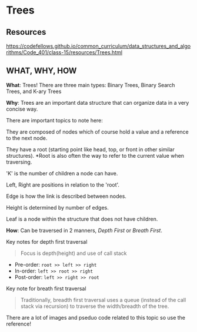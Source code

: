 # Trees

## Resources

<https://codefellows.github.io/common_curriculum/data_structures_and_algorithms/Code_401/class-15/resources/Trees.html>

## WHAT, WHY, HOW

**What**: Trees!
There are three main types: Binary Trees, Binary Search Trees, and K-ary Trees

**Why**: Trees are an important data structure that can organize data in a very concise way.

There are important topics to note here:

They are composed of nodes which of course hold a value and a reference to the next node.

They have a root (starting point like head, top, or front in other similar structures). *Root is also often the way to refer to the current value when traversing.

'K' is the number of children a node can have.

Left, Right are positions in relation to the 'root'.

Edge is how the link is described between nodes.

Height is determined by number of edges.

Leaf is a node within the structure that does not have children.

**How**: Can be traversed in 2 manners, *Depth First* or *Breath First*.

Key notes for depth first traversal

> Focus is depth(height) and use of call stack

- Pre-order: `root >> left >> right`
- In-order: `left >> root >> right`
- Post-order: `left >> right >> root`

Key note for breath first traversal

>Traditionally, breadth first traversal uses a queue (instead of the call stack via recursion) to traverse the width/breadth of the tree.

There are a lot of images and pseduo code related to this topic so use the reference!
